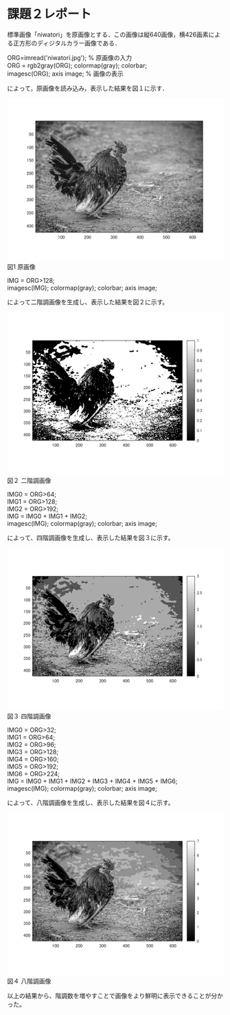 
# 課題２レポート

標準画像「niwatori」を原画像とする．この画像は縦640画像，横426画素による正方形のディジタルカラー画像である．

ORG=imread('niwatori.jpg'); % 原画像の入力  
ORG = rgb2gray(ORG); colormap(gray); colorbar;  
imagesc(ORG); axis image; % 画像の表示  

によって，原画像を読み込み，表示した結果を図１に示す．  

![原画像](https://github.com/IchinoseMasayuki/lecture_image_processing/blob/master/image/zu2-1.bmp?raw=true)    
図1 原画像


IMG = ORG>128;  
imagesc(IMG); colormap(gray); colorbar;  axis image;  

によって二階調画像を生成し、表示した結果を図２に示す。  

![原画像](https://github.com/IchinoseMasayuki/lecture_image_processing/blob/master/image/zu2-2.bmp?raw=true)    
図２ 二階調画像

IMG0 = ORG>64;  
IMG1 = ORG>128;  
IMG2 = ORG>192;  
IMG = IMG0 + IMG1 + IMG2;  
imagesc(IMG); colormap(gray); colorbar;  axis image;  

によって、四階調画像を生成し、表示した結果を図３に示す。  


![原画像](https://github.com/IchinoseMasayuki/lecture_image_processing/blob/master/image/zu2-3.bmp?raw=true)  
図３ 四階調画像

IMG0 = ORG>32;  
IMG1 = ORG>64;  
IMG2 = ORG>96;  
IMG3 = ORG>128;  
IMG4 = ORG>160;  
IMG5 = ORG>192;  
IMG6 = ORG>224;  
IMG = IMG0 + IMG1 + IMG2 + IMG3 + IMG4 + IMG5 + IMG6;  
imagesc(IMG); colormap(gray); colorbar;  axis image;  

によって、八階調画像を生成し、表示した結果を図４に示す。  


![原画像](https://github.com/IchinoseMasayuki/lecture_image_processing/blob/master/image/zu2-4.bmp?raw=true)  
図４ 八階調画像

以上の結果から、階調数を増やすことで画像をより鮮明に表示できることが分かった。
